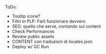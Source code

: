 ToDo:

- Tooltip icone?
- Filtri in PLP: Farli funzionare davvero
- SEO: quello che serve, contando sul content
- Check Performances
- Review public assets
- CONTENT con traduzioni di locales.json
- Deploy w/ GC Run
